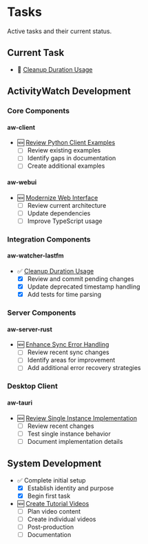# Tasks

Active tasks and their current status.

## Current Task
- 🏃 [Cleanup Duration Usage](./tasks/all/lastfm-duration-cleanup.md)

## ActivityWatch Development

### Core Components

#### aw-client
- 🆕 [Review Python Client Examples](./tasks/all/review-client-examples.md)
  - [ ] Review existing examples
  - [ ] Identify gaps in documentation
  - [ ] Create additional examples

#### aw-webui
- 🆕 [Modernize Web Interface](./tasks/all/modernize-webui.md)
  - [ ] Review current architecture
  - [ ] Update dependencies
  - [ ] Improve TypeScript usage

### Integration Components

#### aw-watcher-lastfm
- ✅ [Cleanup Duration Usage](./tasks/all/lastfm-duration-cleanup.md)
  - [x] Review and commit pending changes
  - [x] Update deprecated timestamp handling
  - [x] Add tests for time parsing

### Server Components

#### aw-server-rust
- 🆕 [Enhance Sync Error Handling](./tasks/all/enhance-sync-errors.md)
  - [ ] Review recent sync changes
  - [ ] Identify areas for improvement
  - [ ] Add additional error recovery strategies

### Desktop Client

#### aw-tauri
- 🆕 [Review Single Instance Implementation](./tasks/all/review-tauri-single-instance.md)
  - [ ] Review recent changes
  - [ ] Test single instance behavior
  - [ ] Document implementation details

## System Development
- ✅ Complete initial setup
  - [x] Establish identity and purpose
  - [x] Begin first task
- 🆕 [Create Tutorial Videos](./tasks/all/create-tutorial-videos.md)
  - [ ] Plan video content
  - [ ] Create individual videos
  - [ ] Post-production
  - [ ] Documentation
